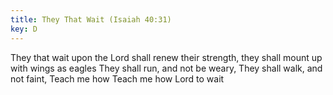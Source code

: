 ```yaml
---
title: They That Wait (Isaiah 40:31)
key: D
---
```

They that wait upon the Lord shall renew their strength,
they shall mount up with wings as eagles
They shall run, and not be weary,
They shall walk, and not faint,
Teach me how Teach me how Lord to wait
